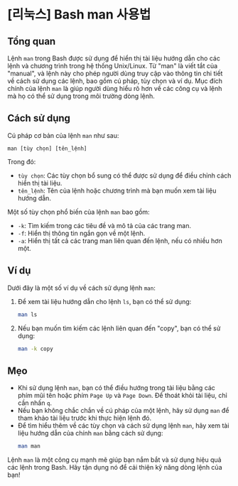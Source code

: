 # [리눅스] Bash man 사용법

## Tổng quan
Lệnh `man` trong Bash được sử dụng để hiển thị tài liệu hướng dẫn cho các lệnh và chương trình trong hệ thống Unix/Linux. Từ "man" là viết tắt của "manual", và lệnh này cho phép người dùng truy cập vào thông tin chi tiết về cách sử dụng các lệnh, bao gồm cú pháp, tùy chọn và ví dụ. Mục đích chính của lệnh `man` là giúp người dùng hiểu rõ hơn về các công cụ và lệnh mà họ có thể sử dụng trong môi trường dòng lệnh.

## Cách sử dụng
Cú pháp cơ bản của lệnh `man` như sau:

```
man [tùy chọn] [tên_lệnh]
```

Trong đó:
- `tùy chọn`: Các tùy chọn bổ sung có thể được sử dụng để điều chỉnh cách hiển thị tài liệu.
- `tên_lệnh`: Tên của lệnh hoặc chương trình mà bạn muốn xem tài liệu hướng dẫn.

Một số tùy chọn phổ biến của lệnh `man` bao gồm:
- `-k`: Tìm kiếm trong các tiêu đề và mô tả của các trang man.
- `-f`: Hiển thị thông tin ngắn gọn về một lệnh.
- `-a`: Hiển thị tất cả các trang man liên quan đến lệnh, nếu có nhiều hơn một.

## Ví dụ
Dưới đây là một số ví dụ về cách sử dụng lệnh `man`:

1. Để xem tài liệu hướng dẫn cho lệnh `ls`, bạn có thể sử dụng:
   ```bash
   man ls
   ```

2. Nếu bạn muốn tìm kiếm các lệnh liên quan đến "copy", bạn có thể sử dụng:
   ```bash
   man -k copy
   ```

## Mẹo
- Khi sử dụng lệnh `man`, bạn có thể điều hướng trong tài liệu bằng các phím mũi tên hoặc phím `Page Up` và `Page Down`. Để thoát khỏi tài liệu, chỉ cần nhấn `q`.
- Nếu bạn không chắc chắn về cú pháp của một lệnh, hãy sử dụng `man` để tham khảo tài liệu trước khi thực hiện lệnh đó.
- Để tìm hiểu thêm về các tùy chọn và cách sử dụng lệnh `man`, hãy xem tài liệu hướng dẫn của chính `man` bằng cách sử dụng:
  ```bash
  man man
  ``` 

Lệnh `man` là một công cụ mạnh mẽ giúp bạn nắm bắt và sử dụng hiệu quả các lệnh trong Bash. Hãy tận dụng nó để cải thiện kỹ năng dòng lệnh của bạn!